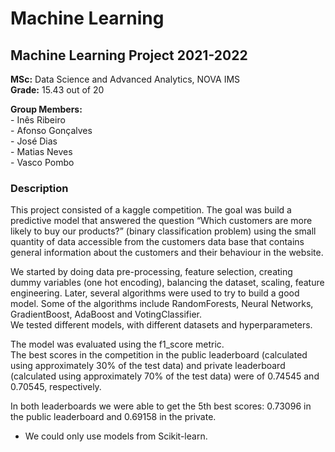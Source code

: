 # Machine Learning
## Machine Learning Project 2021-2022   
   
**MSc:** Data Science and Advanced Analytics, NOVA IMS   
**Grade:** 15.43 out of 20 
   
**Group Members:**   
\- Inês Ribeiro   
\- Afonso Gonçalves   
\- José Dias   
\- Matias Neves   
\- Vasco Pombo  
       
### Description
This project consisted of a kaggle competition. The goal was build a predictive model that answered the question “Which customers are more likely to buy our products?” (binary classification problem) using the small quantity of data accessible from the customers data base that contains general information about the customers and their behaviour in the website.   

We started by doing data pre-processing, feature selection, creating dummy variables (one hot encoding), balancing the dataset, scaling, feature engineering.
Later, several algorithms were used to try to build a good model. Some of the algorithms include RandomForests, Neural Networks, GradientBoost, AdaBoost and VotingClassifier.   
We tested different models, with different datasets and hyperparameters.

The model was evaluated using the f1_score metric.   
The best scores in the competition in the public leaderboard (calculated using approximately 30% of the test data) and private leaderboard (calculated using approximately 70% of the test data) were of 0.74545 and 0.70545, respectively.  
   
In both leaderboards we were able to get the 5th best scores: 0.73096 in the public leaderboard and 0.69158 in the private. 

* We could only use models from Scikit-learn.
